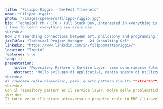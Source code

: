 ```yaml
---
title: "Filippo Riggio - DevFest Triveneto"
name: "Filippo Riggio"
photo: "/images/speakers/filippo-riggio.jpg"
bio: "Technical PM / CTO / Full Stack Dev, interested in everything is binary.
I love to learn everything new every day.
<br><br>
Now I'm searching connections between art, philosophy and programming."
jobTitle: "Technical Project Manager - 24 Consulting Srl"
linkedin: "https://www.linkedin.com/in/filippomatteoriggio/"
location: "Trento"
featured: true
lang: it
presentation:
    title: "Repository Pattern e Service Layer, come sono rimasto fulmiinato sulla via di Damasco"
    abstract: "Nello sviluppo di applicativi, capita spesso di utilizzare il pattern MVC (probabilmente il pattern più conosciuto).
<br><br>
Al crescere delle dimensioni, però, questo pattern risulta ""stretto""; con limiti di architettura all'aumentare del numero di funzionalità.
<br><br>
Con il repository pattern ed il service layer, molte delle problematiche legate al pattern MVC spariscono; rendendo agevole e consistente lo sviluppo e la manutenibilità degli applicativi.
<br><br>
Il tutto verrà illustrato attraverso un progetto reale in PHP / Laravel."
---
```

